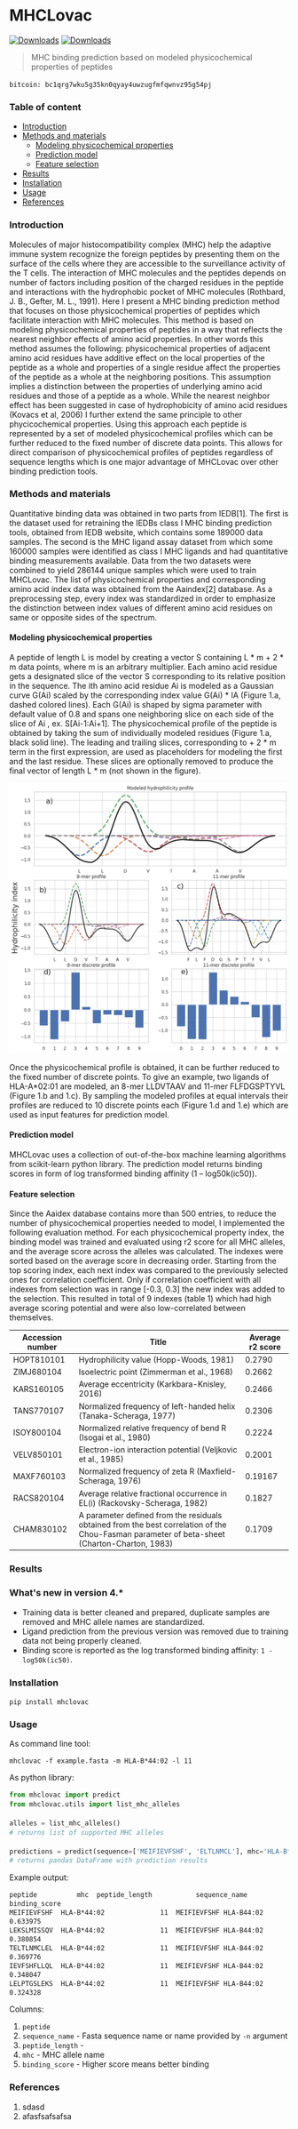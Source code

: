 # MHCLovac

[![Downloads](https://pepy.tech/badge/mhclovac)](https://pepy.tech/project/mhclovac)
[![Downloads](https://pepy.tech/badge/mhclovac/week)](https://pepy.tech/project/mhclovac)

> MHC binding prediction based on modeled physicochemical properties of peptides

`bitcoin: bc1qrg7wku5g35kn0qyay4uwzugfmfqwnvz95g54pj`

### Table of content
* [Introduction](#introduction)
* [Methods and materials](#methods-and-materials)
  * [Modeling physicochemical properties](#modeling-physicochemical-properties)
  * [Prediction model](#prediction-model)
  * [Feature selection](#feature-selection)
* [Results](#results)
* [Installation](#installation)
* [Usage](#usage)
* [References](#references)

### Introduction

Molecules of major histocompatibility complex (MHC) help the adaptive immune system recognize the foreign peptides by presenting them on the surface of the cells where they are accessible to the surveillance activity of the T cells.
The interaction of MHC molecules and the peptides  depends on number of factors including position of the charged residues in the peptide and interactions with the hydrophobic pocket of MHC molecules (Rothbard, J. B., Gefter, M. L., 1991). 
Here I present a MHC binding prediction method that focuses on those physicochemical properties of peptides which facilitate interaction with MHC molecules.
This method is based on modeling physicochemical properties of peptides in a way that reflects the nearest neighbor effects of amino acid properties. 
In other words this method assumes the following: physicochemical properties of adjacent amino acid residues have additive effect on the local properties of the peptide as a whole and properties of a single residue affect the properties of the peptide as a whole at the neighboring positions. 
This assumption implies a distinction between the properties of underlying amino acid residues and those of a peptide as a whole. 
While the nearest neighbor effect has been suggested in case of hydrophobicity of amino acid residues (Kovacs et al, 2006) I further extend the same principle to other phycicochemical properties. 
Using this approach each peptide is represented by a set of modeled physicochemical profiles which can be further reduced to the fixed number of discrete data points. 
This allows for direct comparison of physicochemical profiles of peptides regardless of sequence lengths which is one major advantage of MHCLovac over other binding prediction tools. 

### Methods and materials

Quantitative binding data was obtained in two parts from IEDB[1]. 
The first is the dataset  used for retraining the IEDBs class I MHC binding prediction tools, obtained from IEDB website, which contains some 189000 data samples. 
The second is the MHC ligand assay dataset from which some 160000 samples were identified as class I MHC ligands and had quantitative binding measurements available. 
Data from the two datasets were combined to yield 286144 unique samples which were used to train MHCLovac. 
The list of physicochemical properties and corresponding amino acid index data was obtained from the Aaindex[2] database. 
As a preprocessing step, every index was standardized in order to emphasize the distinction between index values of different amino acid residues on same or opposite sides of the spectrum.  

#### Modeling physicochemical properties
A peptide of length L is model by creating a vector S containing L * m + 2 * m data points, where m is an arbitrary multiplier. 
Each amino acid residue gets a designated slice of the vector S corresponding to its relative position in the sequence. 
The ith amino acid residue Ai is modeled as a Gaussian curve G(Ai) scaled by the corresponding index value G(Ai) * IA (Figure 1.a, dashed colored lines). 
Each G(Ai) is shaped by sigma parameter with default value of 0.8  and spans one neighboring slice on each side of the slice of Ai , ex. S[Ai-1:Ai+1]. 
The physicochemical profile of the peptide is obtained by taking the sum of individually modeled residues (Figure 1.a, black solid line). 
The leading and trailing slices, corresponding to + 2 * m term in the first expression, are used as placeholders for modeling the first and the last residue. 
These slices are optionally removed to produce the final vector of length L * m (not shown in the figure).

![mhclovac-modeling-method-figure.png](research/figures/mhclovac-modeling-figure.png)

Once the physicochemical profile is obtained, it can be further reduced to the fixed number of discrete points. 
To give an example, two ligands of HLA-A*02:01 are modeled, an 8-mer LLDVTAAV  and 11-mer FLFDGSPTYVL (Figure 1.b and 1.c). 
By sampling the modeled profiles at equal intervals their profiles are reduced to 10 discrete points each (Figure 1.d and 1.e) which are used as input features for prediction model. 

#### Prediction model
MHCLovac uses a collection of out-of-the-box machine learning algorithms from scikit-learn python library. 
The prediction model returns binding scores in form of log transformed binding affinity (1 – log50k(ic50)). 

#### Feature selection
Since the Aaidex database contains more than 500 entries, to reduce the number of physicochemical properties needed to model, I implemented the following evaluation method. 
For each physicochemical property index, the binding model was trained and evaluated using r2 score for all MHC alleles, and the average score across the alleles was calculated. 
The indexes were sorted based on the average score in decreasing order. 
Starting from the top scoring index, each next index was compared to the previously selected ones for correlation coefficient. 
Only if correlation coefficient with all indexes from selection was in range [-0.3, 0.3] the new index was added to the selection. 
This resulted in total of 9 indexes (table 1) which had high average scoring potential and were also low-correlated between themselves. 

| Accession number  | Title | Average r2 score |
| ------------- | ------------- | ------------ |
| HOPT810101  | Hydrophilicity value (Hopp-Woods, 1981)  | 0.2790 |
| ZIMJ680104  | Isoelectric point (Zimmerman et al., 1968)  | 0.2662 |
| KARS160105  | Average eccentricity (Karkbara-Knisley, 2016)  | 0.2466 |
| TANS770107  | Normalized frequency of left-handed helix (Tanaka-Scheraga, 1977)  | 0.2306 |
| ISOY800104  | Normalized relative frequency of bend R (Isogai et al., 1980)  | 0.2224 |
| VELV850101  | Electron-ion interaction potential (Veljkovic et al., 1985)  | 0.2001 |
| MAXF760103  | Normalized frequency of zeta R (Maxfield-Scheraga, 1976)  | 0.19167 |
| RACS820104  | Average relative fractional occurrence in EL(i) (Rackovsky-Scheraga, 1982)  | 0.1827 |
| CHAM830102  | A parameter defined from the residuals obtained from the best correlation of the Chou-Fasman parameter of beta-sheet (Charton-Charton, 1983) | 0.1709 |


### Results

### What's new in version 4.*
* Training data is better cleaned and prepared, duplicate samples are removed and MHC allele names are standardized.
* Ligand prediction from the previous version was removed due to training data not being properly cleaned. 
* Binding score is reported as the log transformed binding affinity: `1 - log50k(ic50)`.


### Installation

```
pip install mhclovac
```

### Usage

As command line tool:
```
mhclovac -f example.fasta -m HLA-B*44:02 -l 11
```

As python library:
```python
from mhclovac import predict
from mhclovac.utils import list_mhc_alleles

alleles = list_mhc_alleles()
# returns list of supported MHC alleles

predictions = predict(sequence=['MEIFIEVFSHF', 'ELTLNMCL'], mhc='HLA-B*44:02')
# returns pandas DataFrame with prediction results

```

Example output:
```
peptide          mhc  peptide_length           sequence_name  binding_score
MEIFIEVFSHF  HLA-B*44:02              11  MEIFIEVFSHF HLA-B44:02       0.633975
LEKSLMISSQV  HLA-B*44:02              11  MEIFIEVFSHF HLA-B44:02       0.380854
TELTLNMCLEL  HLA-B*44:02              11  MEIFIEVFSHF HLA-B44:02       0.369776
IEVFSHFLLQL  HLA-B*44:02              11  MEIFIEVFSHF HLA-B44:02       0.348047
LELPTGSLEKS  HLA-B*44:02              11  MEIFIEVFSHF HLA-B44:02       0.324328

```

Columns:
1. `peptide` 
2. `sequence_name` - Fasta sequence name or name provided by `-n` argument
3. `peptide_length` -
4. `mhc` - MHC allele name
5. `binding_score` - Higher score means better binding

### References
1. sdasd
2. afasfsafsafsa

